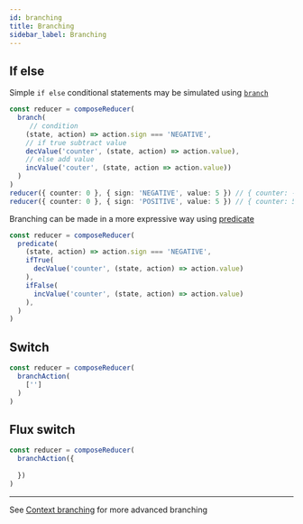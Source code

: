 ```yaml
---
id: branching
title: Branching
sidebar_label: Branching
---
```


## If else

Simple `if else` conditional statements may be simulated using [`branch`](/docs/api/branch)

```ts
const reducer = composeReducer(
  branch(
     // condition
    (state, action) => action.sign === 'NEGATIVE',
    // if true subtract value
    decValue('counter', (state, action) => action.value),
    // else add value
    incValue('couter', (state, action => action.value))
  )
)
reducer({ counter: 0 }, { sign: 'NEGATIVE', value: 5 }) // { counter: -5 }
reducer({ counter: 0 }, { sign: 'POSITIVE', value: 5 }) // { counter: 5 }
```

Branching can be made in a more expressive way using [predicate](/docs/advanced/predicate)

```ts
const reducer = composeReducer(
  predicate(
    (state, action) => action.sign === 'NEGATIVE',
    ifTrue(
      decValue('counter', (state, action) => action.value)
    ),
    ifFalse(
      incValue('counter', (state, action) => action.value)
    ),
  )
)
```

## Switch

```ts
const reducer = composeReducer(
  branchAction(
    ['']
  )
)
```

## Flux switch

```ts
const reducer = composeReducer(
  branchAction({
    
  })
)
```

---

See [Context branching](/docs/advanced/predicate) for more advanced branching